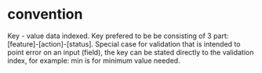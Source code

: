 # convention
Key - value data indexed. Key prefered to be be consisting of 3 part: [feature]-[action]-[status]. Special case for validation that is intended to point error on an input (field), the key can be stated directly to the validation index, for example: min is for minimum value needed. 